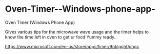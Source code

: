# Oven-Timer--Windows-phone-app-
Oven Timer (Windows Phone App)

Gives various tips for the microwave wave usage and the timer helps to know the time left in oven to get ur food Yummy ready..

https://www.microsoft.com/en-us/store/apps/timer/9nblggh0ghgc
